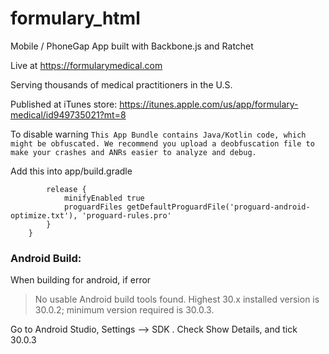 # formulary_html
Mobile / PhoneGap App built with Backbone.js and Ratchet

Live at https://formularymedical.com

Serving thousands of medical practitioners in the U.S.

Published at iTunes store: https://itunes.apple.com/us/app/formulary-medical/id949735021?mt=8


To disable warning
`This App Bundle contains Java/Kotlin code, which might be obfuscated. We recommend you upload a deobfuscation file to make your crashes and ANRs easier to analyze and debug.`

Add this into app/build.gradle
``` buildTypes {
        release {
            minifyEnabled true
            proguardFiles getDefaultProguardFile('proguard-android-optimize.txt'), 'proguard-rules.pro'
        }
    }
```

### Android Build:
When building for android, if error 
> No usable Android build tools found. Highest 30.x installed version is 30.0.2; minimum version required is 30.0.3.  

Go to Android Studio, Settings --> SDK . Check Show Details, and tick 30.0.3  


